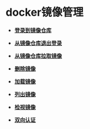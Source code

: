 # docker镜像管理<a name="ZH-CN_TOPIC_0184808122"></a>

-   **[登录到镜像仓库](登录到镜像仓库.md)**  

-   **[从镜像仓库退出登录](从镜像仓库退出登录.md)**  

-   **[从镜像仓库拉取镜像](从镜像仓库拉取镜像.md)**  

-   **[删除镜像](删除镜像.md)**  

-   **[加载镜像](加载镜像.md)**  

-   **[列出镜像](列出镜像.md)**  

-   **[检视镜像](检视镜像.md)**  

-   **[双向认证](双向认证.md)**  


